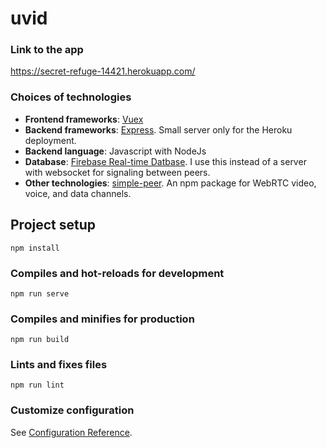 # uvid

### Link to the app

https://secret-refuge-14421.herokuapp.com/

### Choices of technologies
* **Frontend frameworks**: [Vuex](https://vuex.vuejs.org/)
* **Backend frameworks**: [Express](https://expressjs.com/). Small server only for the Heroku deployment.
* **Backend language**: Javascript with NodeJs
* **Database**: [Firebase Real-time Datbase](https://firebase.google.com/docs/database). I use this instead of a server with websocket for signaling between peers.
* **Other technologies**: [simple-peer](https://github.com/feross/simple-peer). An npm package for WebRTC video, voice, and data channels.

## Project setup
```
npm install
```

### Compiles and hot-reloads for development
```
npm run serve
```

### Compiles and minifies for production
```
npm run build
```

### Lints and fixes files
```
npm run lint
```

### Customize configuration
See [Configuration Reference](https://cli.vuejs.org/config/).
